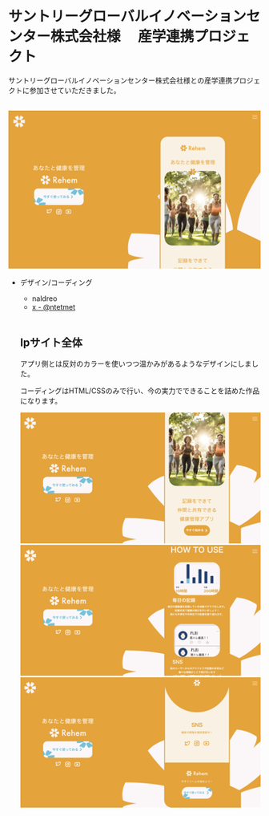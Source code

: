 # サントリーグローバルイノベーションセンター株式会社様　 産学連携プロジェクト

サントリーグローバルイノベーションセンター株式会社様との産学連携プロジェクトに参加させていただきました。

<br>

<img src="image.png">

- デザイン/コーディング
  - naldreo
  - [x - @ntetmet](https://x.com/ntetmet)
  
  <br>
  
  ## lpサイト全体
  アプリ側とは反対のカラーを使いつつ温かみがあるようなデザインにしました。

  コーディングはHTML/CSSのみで行い、今の実力でできることを詰めた作品になります。

  <img src="img-2.png">

   <img src="img-3.png">

    <img src="img-4.png">

  

  

  
  

    
  




